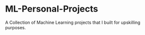 # ML-Personal-Projects
A Collection of Machine Learning projects that I built for upskilling purposes.
